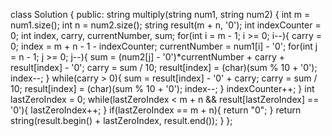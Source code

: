 class Solution {
public:
    string multiply(string num1, string num2) {
        int m = num1.size();
        int n = num2.size();
        string result(m + n, '0');
        int indexCounter = 0;
        int index, carry, currentNumber, sum;
        for(int i = m - 1; i >= 0; i--){
            carry = 0;
            index = m + n - 1 - indexCounter;
            currentNumber = num1[i] - '0';
            for(int j = n - 1; j >= 0; j--){
                sum = (num2[j] - '0')*currentNumber + carry + result[index] - '0';
                carry = sum / 10;
                result[index] = (char)(sum % 10 + '0');
                index--;
            }
            while(carry > 0){
                sum = result[index] - '0' + carry;
                carry = sum / 10;
                result[index] = (char)(sum % 10 + '0');
                index--;
            }
            indexCounter++;
        }
        int lastZeroIndex = 0;
        while(lastZeroIndex < m + n && result[lastZeroIndex] == '0'){
            lastZeroIndex++;
        }
        if(lastZeroIndex == m + n){
            return "0";
        }
        return string(result.begin() + lastZeroIndex, result.end());
    }
};
